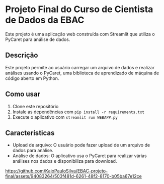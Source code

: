 # Projeto Final do Curso de Cientista de Dados da EBAC

Este projeto é uma aplicação web construída com Streamlit que utiliza o PyCaret para análise de dados.

## Descrição

Este projeto permite ao usuário carregar um arquivo de dados e realizar análises usando o PyCaret, uma biblioteca de aprendizado de máquina de código aberto em Python.

## Como usar

1. Clone este repositório
2. Instale as dependências com `pip install -r requirements.txt`
3. Execute o aplicativo com `streamlit run WEBAPP.py`

## Características

- Upload de arquivo: O usuário pode fazer upload de um arquivo de dados para análise.
- Análise de dados: O aplicativo usa o PyCaret para realizar várias análises nos dados e disponibiliza para download.





https://github.com/KaioPauloSilva/EBAC-projeto-final/assets/94083264/503f481d-6261-48f2-8170-b05ba67e12ce

